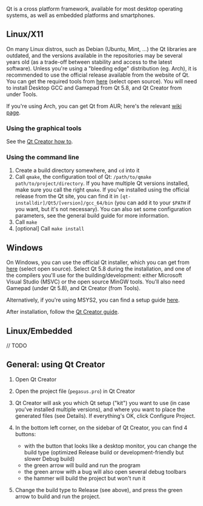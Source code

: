 Qt is a cross platform framework, available for most desktop operating systems, as well as embedded platforms and smartphones.

## Linux/X11

On many Linux distros, such as Debian (Ubuntu, Mint, ...) the Qt libraries are outdated, and the versions available in the repositories may be several years old (as a trade-off between stability and access to the latest software). Unless you're using a "bleeding edge" distribution (eg. Arch), it is recommended to use the official release available from the website of Qt. You can get the required tools from [here](https://info.qt.io/download-qt-for-application-development) (select open source). You will need to install Desktop GCC and Gamepad from Qt 5.8, and Qt Creator from under Tools.

If you're using Arch, you can get Qt from AUR; here's the relevant [wiki page](https://wiki.archlinux.org/index.php/qt#Installation).

### Using the graphical tools

See the [Qt Creator how to](#general-using-qt-creator).

### Using the command line

1. Create a build directory somewhere, and `cd` into it
2. Call `qmake`, the configuration tool of Qt: `/path/to/qmake path/to/project/directory`. If you have multiple Qt versions installed, make sure you call the right `qmake`. If you've installed using the official release from the Qt site, you can find it in `[qt-installdir]/Qt5/[version]/gcc_64/bin` (you can add it to your `$PATH` if you want, but it's not necessary). You can also set some configuration parameters, see the general build guide for more information.
3. Call `make`
4. [optional] Call `make install`

## Windows

On Windows, you can use the official Qt installer, which you can get from [here](https://info.qt.io/download-qt-for-application-development) (select open source). Select Qt 5.8 during the installation, and one of the compilers you'll use for the building/development: either Microsoft Visual Studio (MSVC) or the open source MinGW tools. You'll also need Gamepad (under Qt 5.8), and Qt Creator (from Tools).

Alternatively, if you're using MSYS2, you can find a setup guide [here](https://wiki.qt.io/MSYS2).

After installation, follow the [Qt Creator guide](#general-using-qt-creator).

## Linux/Embedded

// TODO

## General: using Qt Creator

1. Open Qt Creator
2. Open the project file (`pegasus.pro`) in Qt Creator
3. Qt Creator will ask you which Qt setup ("kit") you want to use (in case you've installed multiple versions), and where you want to place the generated files (see Details). If everything's OK, click Configure Project.
4. In the bottom left corner, on the sidebar of Qt Creator, you can find 4 buttons:

    - with the button that looks like a desktop monitor, you can change the build type (optimized Release build or development-friendly but slower Debug build)
    - the green arrow will build and run the program
    - the green arrow with a bug will also open several debug toolbars
    - the hammer will build the project but won't run it

5. Change the build type to Release (see above), and press the green arrow to build and run the project.